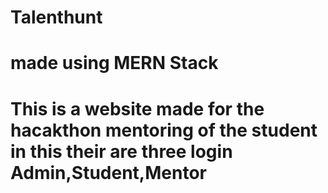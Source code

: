 # Talenthunt
# made using MERN Stack 
# This is a website made for the hacakthon mentoring of the student in this their are three login Admin,Student,Mentor 
